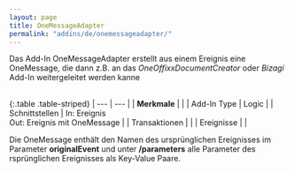 ```yaml
---
layout: page
title: OneMessageAdapter
permalink: "addins/de/onemessageadapter/"
---
```


Das Add-In OneMessageAdapter erstellt aus einem Ereignis eine OneMessage, die dann z.B. an das _OneOffixxDocumentCreator_ oder _Bizagi_ Add-In weitergeleitet werden kanne
<br /><br />

{:.table .table-striped}
| --- | --- |
| __Merkmale__ |  |
| Add-In Type | Logic |
| Schnittstellen | In: Ereignis<br /> Out: Ereignis mit OneMessage |
| Transaktionen | |
| Ereignisse | <Instanz> |

Die OneMessage enthält den Namen des ursprünglichen Ereignisses im Parameter __originalEvent__ und unter __/parameters__ alle Parameter des rsprünglichen Ereignisses als Key-Value Paare.
